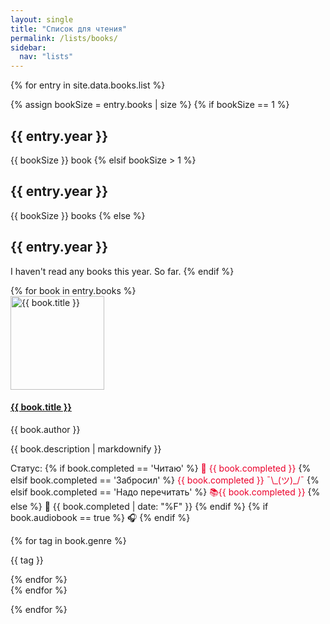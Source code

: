 ```yaml
---
layout: single
title: "Список для чтения"
permalink: /lists/books/
sidebar:
  nav: "lists"
---
```


<!-- <div class="about {% if site.scrollappear_enabled %}scrollappear{% endif %}"></div> -->

<!-- <p>Я только начал вести это список прочтtненных книг и постепенно буду его расширять</p> -->

{% for entry in site.data.books.list %}

<div>
  <div class="line-header">
    {% assign bookSize = entry.books | size %}
    {% if bookSize == 1 %}
    <h2 id="{{entry.year}}-books">{{ entry.year }}</h2><span class="details">{{ bookSize }} book</span>
    {% elsif bookSize > 1 %}
    <h2 id="{{entry.year}}-books">{{ entry.year }}</h2><span class="details">{{ bookSize }} books</span>
    {% else %}
    <h2 id="{{entry.year}}-books">{{ entry.year }}</h2><span class="details">I haven't read any books this year. So
      far.</span>
    {% endif %}
  </div>

  <div>
    <!--Book card for each year-->
    <ul class="book-list" style="margin-left: 0; padding-left: 0;">
      {% for book in entry.books %}
      <li style="list-style-type: none;">
        <div class="book-item">
          <a href="{{ book.link }}">
            <img class="cover align-left" src="{{ book.image }}" alt="{{ book.title }}" style="width: 150px;" />
          </a>
          <div class="book-info">
            <h4><a class="book-title" href="{{ book.link }}">{{ book.title }}</a></h4>
            <p class="book-author">{{ book.author }}</p>
            <p>{{ book.description | markdownify }}</p>
            <p class="post-meta">Статус:
              {% if book.completed == 'Читаю' %}
              <span style="color: #EB002B">📖 {{ book.completed }}</span>
              {% elsif book.completed == 'Забросил' %}
              <span style="color: #EB002B">{{ book.completed }} ¯\_(ツ)_/¯ </span>
              {% elsif book.completed == 'Надо перечитать' %}
              <span style="color: #EB002B">📚{{ book.completed }} </span>
              {% else %}
              <span>📗 {{ book.completed | date: "%F" }}</span>
              {% endif %}
              {% if book.audiobook == true %}
              <span> 🎧</span>
              {% endif %}
            </p>
            {% for tag in book.genre %}
            <p> {{ tag }}</p>
            {% endfor %}
          </div>
        </div>
      </li>
      {% endfor %}
    </ul>
  </div>
</div>

{% endfor %}

<!-- </div> -->
